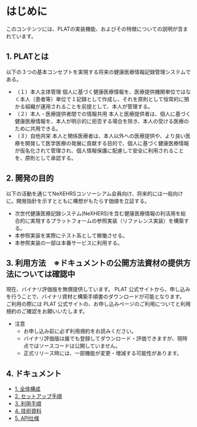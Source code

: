 # はじめに
このコンテンツには、PLATの実装機能、およびその特徴についての説明が含まれています。

## 1. PLATとは
以下の３つの基本コンセプトを実現する将来の健康医療情報記録管理システムである。
- （１）本⼈主体管理
個⼈に基づく健康医療情報を、医療提供機関単位ではなく本⼈（患者等）単位で１記録として作成し、それを原則として恒常的に預かる組織が運⽤されることを前提として、本⼈が管理する。
- （２）本⼈・医療提供者間での情報共⽤
本⼈と医療提供者は、個⼈に基づく健康医療情報を、本⼈が明⽰的に拒否する場合を除き、本⼈の受ける医療のために共⽤できる。
- （３）⾃他共栄
本⼈と関係医療者は、本⼈以外への医療提供や、より良い医療を開発して医学医療の発展に貢献する⽬的で、個⼈に基づく健康医療情報が仮名化されて管理され、個⼈情報保護に配慮して安全に利⽤されることを、原則として承認する。

## 2. 開発の目的
以下の活動を通じてNeXEHRSコンソーシアム会員向け、将来的には一般向けに。開発指針を示すとともに構想がもたらす価値を立証する。
- 次世代健康医療記録システム(NeXHERS)を含む健康医療情報の利活用を総合的に実現するプラットフォームの参照実装（リファレンス実装）を構築する。
- 本参照実装を実際にテスト系として稼働させる。
- 本参照実装の一部は本番サービスに利用する。

## 3. 利用方法　※ドキュメントの公開方法資材の提供方法については確認中
現在、バイナリ評価版を無償提供しています。
PLAT 公式サイトから、申し込みを行うことで、バイナリ資材と構築手順書のダウンロードが可能となります。
ご利用の際には PLAT 公式サイトの、お申し込みページのご利用についてと利用規約のご確認をお願いいたします。

- 注意
  - お申し込み前に必ず利用規約をお読みください。
  - バイナリ評価版は誰でも登録してダウンロード・評価できますが、現時点ではソースコードは公開していません。
  - 正式リリース時には、一部機能が変更・増減する可能性があります。


## 4. ドキュメント

- [1. 全体構成](doc/1.全体構成.md)
- [2. セットアップ手順](doc/2.セットアップ手順.md)
- [3. 利用手順](doc/3.利用手順.md)
- [4. 技術資料](doc/4.技術資料/1.操作方法関連資料.md)
- [5. API仕様](doc/5.API仕様.md)
